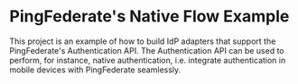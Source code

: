 # PingFederate's Native Flow Example

This project is an example of how to build IdP adapters that support the PingFederate's Authentication API.
The Authentication API can be used to perform, for instance, native authentication, i.e. integrate authentication in mobile devices with PingFederate seamlessly.